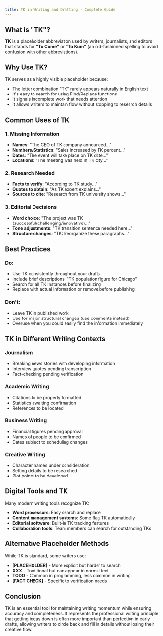 ```yaml
---
title: TK in Writing and Drafting - Complete Guide
---
```


## What is "TK"?

**TK** is a placeholder abbreviation used by writers, journalists, and editors that stands for **"To Come"** or **"To Kum"** (an old-fashioned spelling to avoid confusion with other abbreviations).

## Why Use TK?

TK serves as a highly visible placeholder because:
- The letter combination "TK" rarely appears naturally in English text
- It's easy to search for using Find/Replace functions
- It signals incomplete work that needs attention
- It allows writers to maintain flow without stopping to research details

## Common Uses of TK

### 1. Missing Information
- **Names**: "The CEO of TK company announced..."
- **Numbers/Statistics**: "Sales increased by TK percent..."
- **Dates**: "The event will take place on TK date..."
- **Locations**: "The meeting was held in TK city..."

### 2. Research Needed
- **Facts to verify**: "According to TK study..."
- **Quotes to obtain**: "As TK expert explains..."
- **Sources to cite**: "Research from TK university shows..."

### 3. Editorial Decisions
- **Word choice**: "The project was TK (successful/challenging/innovative)..."
- **Tone adjustments**: "TK transition sentence needed here..."
- **Structure changes**: "TK: Reorganize these paragraphs..."

## Best Practices

### Do:
- Use TK consistently throughout your drafts
- Include brief descriptions: "TK population figure for Chicago"
- Search for all TK instances before finalizing
- Replace with actual information or remove before publishing

### Don't:
- Leave TK in published work
- Use for major structural changes (use comments instead)
- Overuse when you could easily find the information immediately

## TK in Different Writing Contexts

### Journalism
- Breaking news stories with developing information
- Interview quotes pending transcription
- Fact-checking pending verification

### Academic Writing
- Citations to be properly formatted
- Statistics awaiting confirmation
- References to be located

### Business Writing
- Financial figures pending approval
- Names of people to be confirmed
- Dates subject to scheduling changes

### Creative Writing
- Character names under consideration
- Setting details to be researched
- Plot points to be developed

## Digital Tools and TK

Many modern writing tools recognize TK:
- **Word processors**: Easy search and replace
- **Content management systems**: Some flag TK automatically
- **Editorial software**: Built-in TK tracking features
- **Collaboration tools**: Team members can search for outstanding TKs

## Alternative Placeholder Methods

While TK is standard, some writers use:
- **[PLACEHOLDER]** - More explicit but harder to search
- **XXX** - Traditional but can appear in normal text
- **TODO** - Common in programming, less common in writing
- **[FACT CHECK]** - Specific to verification needs

## Conclusion

TK is an essential tool for maintaining writing momentum while ensuring accuracy and completeness. It represents the professional writing principle that getting ideas down is often more important than perfection in early drafts, allowing writers to circle back and fill in details without losing their creative flow.
